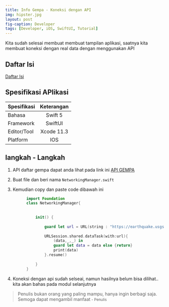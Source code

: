 ```yaml
---
title: Info Gempa - Koneksi dengan API
img: hipster.jpg
layout: post
fig-caption: Developer
tags: [Developer, iOS, SwiftUI, Tutorial]
---
```


Kita sudah selesai membuat membuat tampilan aplikasi, saatnya kita membuat koneksi dengan real data dengan menggunakan API
<!--more-->

## Daftar Isi ##

[Daftar Isi](https://thengoding.com/2019/12/27/j-info-gempa-daftar-isi/)


## Spesifikasi APlikasi ##

|  Spesifikasi  | Keterangan      |
| :------------ |:---------------:|
|  Bahasa       | Swift 5         |
| Framework     | SwiftUI         |
| Editor/Tool   | Xcode 11.3      |
| Platform      | IOS             | 


## langkah - Langkah ##

1. API daftar gempa dapat anda lihat pada link ini [API GEMPA](https://earthquake.usgs.gov/earthquakes/feed/v1.0/summary/2.5_day.geojson)
   
2. Buat file dan beri nama `NetworkingManager.swift`

3. Kemudian copy dan paste code dibawah ini
   
   ```swift
         import Foundation
         class NetworkingManager{
             
        
             init() {
                 
                 guard let url = URL(string : "https://earthquake.usgs.gov/earthquakes/feed/v1.0/summary/2.5_day.geojson") else {return}
                 
                 URLSession.shared.dataTask(with:url){
                     (data,_,_) in
                     guard let data = data else {return}
                     print(data)
                 }.resume()
                 
             }
         }

   ```

4. Koneksi dengan api sudah selseai, namun hasilnya belum bisa dilihat.. kita akan bahas pada modul selanjutnya








>Penulis bukan orang yang paling mampu, hanya ingin berbagi saja. Semoga dapat mengambil manfaat<small> - Penulis</small>